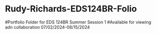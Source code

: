 # Rudy-Richards-EDS124BR-Folio
#Portfolio Folder for EDS 124BR Summer Session 1
#Available for viewing adn collaboration 07/02/2024-08/15/2024
